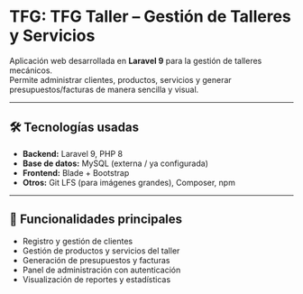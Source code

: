 # TFG: TFG Taller – Gestión de Talleres y Servicios

Aplicación web desarrollada en **Laravel 9** para la gestión de talleres mecánicos.  
Permite administrar clientes, productos, servicios y generar presupuestos/facturas de manera sencilla y visual.  

---

## 🛠 Tecnologías usadas

- **Backend:** Laravel 9, PHP 8  
- **Base de datos:** MySQL (externa / ya configurada)  
- **Frontend:** Blade + Bootstrap  
- **Otros:** Git LFS (para imágenes grandes), Composer, npm  

---

## 📌 Funcionalidades principales

- Registro y gestión de clientes  
- Gestión de productos y servicios del taller  
- Generación de presupuestos y facturas  
- Panel de administración con autenticación  
- Visualización de reportes y estadísticas  

